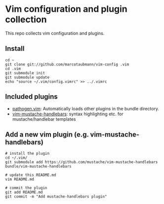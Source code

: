Vim configuration and plugin collection
=======================================

This repo collects vim configuration and plugins.

Install
-------
    cd ~
    git clone git://github.com/marcotaubmann/vim-config .vim
    cd .vim
    git submodule init
    git submodule update
    echo "source ~/.vim/config.vimrc" >> ../.vimrc

Included plugins
----------------
* [pathogen.vim](https://github.com/tpope/vim-pathogen): Automatically loads other plugins in the bundle directory.
* [vim-mustache-handlebars](https://github.com/mustache/vim-mustache-handlebars): syntax highlighting etc. for mustache/handlebar templates


Add a new vim plugin (e.g. vim-mustache-handlebars)
--------------------
    # install the plugin
    cd ~/.vim/
    git submodule add https://github.com/mustache/vim-mustache-handlebars bundle/vim-mustache-handlebars
    
    # update this README.md
    vim README.md
    
    # commit the plugin
    git add README.md
    git commit -m "Add mustache-handlebars plugin"
